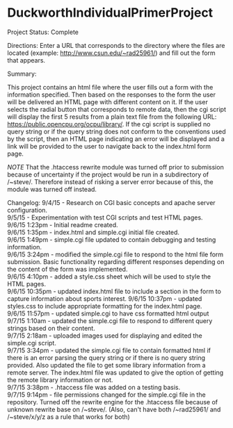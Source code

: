 # DuckworthIndividualPrimerProject  
Project Status: Complete 

Directions: Enter a URL that corresponds to the directory where the files are located (example: http://www.csun.edu/~rad25961/) and fill out the form that appears.

Summary:

This project contains an html file where the user fills out a form with the information specified. Then based on the responses to the form the user will be delivered an HTML page with different content on it. If the user selects the radial button that corresponds to remote data, then the cgi script will display the first 5 results from a plain text file from the following URL: https://public.opencpu.org/ocpu/library/. If the cgi script is supplied no query string or if the query string does not conform to the conventions used by the script, then an HTML page indicating an error will be displayed and a link will be provided to the user to navigate back to the index.html form page.

*NOTE* That the .htaccess rewrite module was turned off prior to submission because of uncertainty if the project would be run in a subdirectory of /~steve/. Therefore instead of risking a server error because of this, the module was turned off instead. 

Changelog:
9/4/15 - Research on CGI basic concepts and apache server configuration.  
9/5/15 - Experimentation with test CGI scripts and test HTML pages.  
9/6/15 1:23pm - Initial readme created.  
9/6/15 1:35pm - index.html and simple.cgi initial file created.  
9/6/15 1:49pm - simple.cgi file updated to contain debugging and testing information.  
9/6/15 3:24pm - modified the simple.cgi file to respond to the html file form submission. Basic functionality regarding different responses depending on the content of the form was implemented.  
9/6/15 4:10pm - added a style.css sheet which will be used to style the HTML pages.  
9/6/15 10:35pm - updated index.html file to include a section in the form to capture information about sports interest.
9/6/15 10:37pm - updated styles.css to include appropriate formatting for the index.html page.  
9/6/15 11:57pm - updated simple.cgi to have css formatted html output
9/7/15 1:10am - updated the simple.cgi file to respond to different query strings based on their content.  
9/7/15 2:18am - uploaded images used for displaying and edited the simple.cgi script.  
9/7/15 3:34pm - updated the simple.cgi file to contain formatted html if there is an error parsing the query string or if there is no query string provided. Also updated the file to get some library information from a remote server. The index.html file was updated to give the option of getting the remote library information or not.  
9/7/15 3:38pm - .htaccess file was added on a testing basis.  
9/7/15 9:14pm - file permissions changed for the simple.cgi file in the repository. Turned off the rewrite engine for the .htaccess file because of unknown rewrite base on /~steve/. (Also, can't have both /~rad25961/ and /~steve/x/y/z as a rule that works for both)
